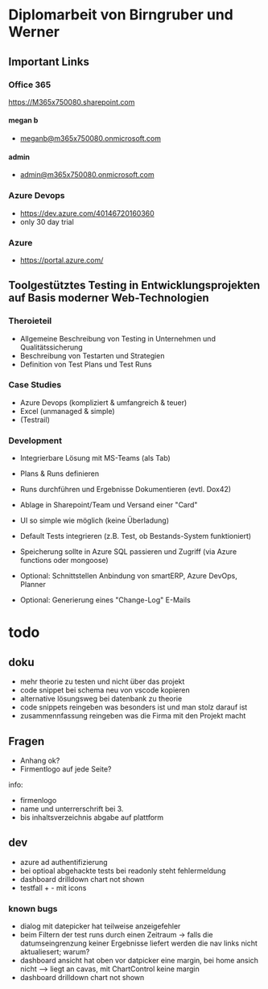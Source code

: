 # Diplomarbeit von Birngruber und Werner

## Important Links

### Office 365
https://M365x750080.sharepoint.com
#### megan b
* meganb@m365x750080.onmicrosoft.com
#### admin
* admin@m365x750080.onmicrosoft.com
### Azure Devops
* https://dev.azure.com/40146720160360
* only 30 day trial
### Azure
* https://portal.azure.com/

## Toolgestütztes Testing in Entwicklungsprojekten auf Basis moderner Web-Technologien

### Theroieteil
* Allgemeine Beschreibung von Testing in Unternehmen und Qualitätssicherung
* Beschreibung von Testarten und Strategien
* Definition von Test Plans und Test Runs

### Case Studies
* Azure Devops (kompliziert & umfangreich & teuer)
* Excel (unmanaged & simple)
* (Testrail)

### Development
* Integrierbare Lösung mit MS-Teams (als Tab)
* Plans & Runs definieren
* Runs durchführen und Ergebnisse Dokumentieren (evtl. Dox42)
* Ablage in Sharepoint/Team und Versand einer "Card"
* UI so simple wie möglich (keine Überladung)
* Default Tests integrieren (z.B. Test, ob Bestands-System funktioniert)
* Speicherung sollte in Azure SQL passieren und Zugriff (via Azure functions oder mongoose)

* Optional: Schnittstellen Anbindung von smartERP, Azure DevOps, Planner
* Optional: Generierung eines "Change-Log" E-Mails

# todo
## doku
- mehr theorie zu testen und nicht über das projekt
- code snippet bei schema neu von vscode kopieren
- alternative lösungsweg bei datenbank zu theorie
- code snippets reingeben was besonders ist und man stolz darauf ist
- zusammennfassung reingeben was die Firma mit den Projekt macht

## Fragen
- Anhang ok?
- Firmentlogo auf jede Seite?

info:
* firmenlogo
* name und unterrerschrift bei 3.
* bis inhaltsverzeichnis abgabe auf plattform


## dev
* azure ad authentifizierung
* bei optioal abgehackte tests bei readonly steht fehlermeldung
* dashboard drilldown chart not shown
* testfall + - mit icons
### known bugs
* dialog mit datepicker hat teilweise anzeigefehler
* beim Filtern der test runs durch einen Zeitraum -> falls die datumseingrenzung keiner Ergebnisse liefert werden die nav links nicht aktualiesert; warum?
* dashboard ansicht hat oben vor datpicker eine margin, bei home ansich nicht --> liegt an cavas, mit ChartControl keine margin
* dashboard drilldown chart not shown
